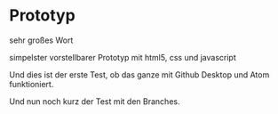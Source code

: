 # Prototyp
sehr großes Wort


simpelster vorstellbarer Prototyp mit html5, css und javascript

Und dies ist der erste Test, ob das ganze mit Github Desktop und Atom funktioniert.


Und nun noch kurz der Test mit den Branches.
